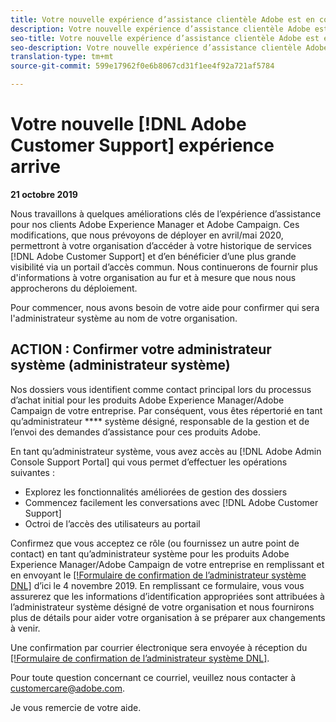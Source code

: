 ```yaml
---
title: Votre nouvelle expérience d’assistance clientèle Adobe est en cours - contact de déploiement d’AEM
description: Votre nouvelle expérience d’assistance clientèle Adobe est en cours - contact de déploiement d’AEM
seo-title: Votre nouvelle expérience d’assistance clientèle Adobe est en cours - contact de déploiement d’AEM
seo-description: Votre nouvelle expérience d’assistance clientèle Adobe est en cours - contact de déploiement d’AEM
translation-type: tm+mt
source-git-commit: 599e17962f0e6b8067cd31f1ee4f92a721af5784

---
```



# Votre nouvelle [!DNL Adobe Customer Support] expérience arrive

**21 octobre 2019**

Nous travaillons à quelques améliorations clés de l’expérience d’assistance pour nos clients Adobe Experience Manager et Adobe Campaign. Ces modifications, que nous prévoyons de déployer en avril/mai 2020, permettront à votre organisation d’accéder à votre historique de services [!DNL Adobe Customer Support] et d’en bénéficier d’une plus grande visibilité via un portail d’accès commun. Nous continuerons de fournir plus d'informations à votre organisation au fur et à mesure que nous nous approcherons du déploiement.

Pour commencer, nous avons besoin de votre aide pour confirmer qui sera l'administrateur système au nom de votre organisation.

## ACTION : Confirmer votre administrateur système (administrateur système)

Nos dossiers vous identifient comme contact principal lors du processus d’achat initial pour les produits Adobe Experience Manager/Adobe Campaign de votre entreprise. Par conséquent, vous êtes répertorié en tant qu’administrateur **** système désigné, responsable de la gestion et de l’envoi des demandes d’assistance pour ces produits Adobe.

En tant qu’administrateur système, vous avez accès au [!DNL Adobe Admin Console Support Portal] qui vous permet d’effectuer les opérations suivantes :

* Explorez les fonctionnalités améliorées de gestion des dossiers
* Commencez facilement les conversations avec [!DNL Adobe Customer Support]
* Octroi de l’accès des utilisateurs au portail

Confirmez que vous acceptez ce rôle (ou fournissez un autre point de contact) en tant qu’administrateur système pour les produits Adobe Experience Manager/Adobe Campaign de votre entreprise en remplissant et en envoyant le [[!Formulaire de confirmation de l’administrateur système DNL]](https://adobe.allegiancetech.com/cgi-bin/qwebcorporate.dll?idx=N5M8RY) d’ici le 4 novembre 2019. En remplissant ce formulaire, vous vous assurerez que les informations d’identification appropriées sont attribuées à l’administrateur système désigné de votre organisation et nous fournirons plus de détails pour aider votre organisation à se préparer aux changements à venir.

Une confirmation par courrier électronique sera envoyée à réception du [[!Formulaire de confirmation de l’administrateur système DNL]](https://adobe.allegiancetech.com/cgi-bin/qwebcorporate.dll?idx=N5M8RY).

Pour toute question concernant ce courriel, veuillez nous contacter à customercare@adobe.com.

Je vous remercie de votre aide.
